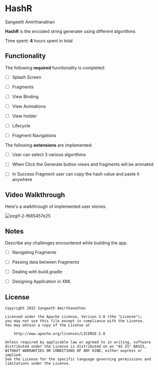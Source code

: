 # HashR

Sangeeth Amirthanathan

**HashR** is the encoded string generater using different algorithms 

Time spent: **4** hours spent in total

## Functionality 

The following **required** functionality is completed:

* [ ] Splash Screen
* [ ] Fragments
* [ ] View Binding
* [ ] View Animations
* [ ] View Holder
* [ ] Lifecycle
* [ ] Fragment Navigations


The following **extensions** are implemented:

* [ ] User can select 3 various algorithms
* [ ] When Click the Generate button views and fragments will be animated 
* [ ] In Success Fragment user can copy the hash value and paste it anywhere


## Video Walkthrough

Here's a walkthrough of implemented user stories:


![ezgif-2-f685457e25](https://user-images.githubusercontent.com/42418189/175920701-b6bf2aec-df4e-4da6-9144-527f224315d6.gif)


## Notes

Describe any challenges encountered while building the app.

* [ ] Navigating Fragments
* [ ] Passing data between Fragments
* [ ] Dealing with build.gradle
* [ ] Designing Application in XML


## License

    Copyright 2022 Sangeeth Amirthanathan

    Licensed under the Apache License, Version 2.0 (the "License");
    you may not use this file except in compliance with the License.
    You may obtain a copy of the License at

        http://www.apache.org/licenses/LICENSE-2.0

    Unless required by applicable law or agreed to in writing, software
    distributed under the License is distributed on an "AS IS" BASIS,
    WITHOUT WARRANTIES OR CONDITIONS OF ANY KIND, either express or implied.
    See the License for the specific language governing permissions and
    limitations under the License.
